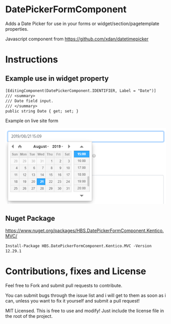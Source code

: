# DatePickerFormComponent
Adds a Date Picker for use in your forms or widget/section/pagetemplate properties.

Javascript component from https://github.com/xdan/datetimepicker

# Instructions
## Example use in widget property
```
[EditingComponent(DatePickerComponent.IDENTIFIER, Label = "Date")]
/// <summary>
/// Date field input.
/// </summary>
public string Date { get; set; }
```
Example on live site form

![example image](https://github.com/farmergeek94/DatePickerFormComponent/blob/master/Example.png?raw=true)

## Nuget Package
https://www.nuget.org/packages/HBS.DatePickerFormComponent.Kentico.MVC/
```
Install-Package HBS.DatePickerFormComponent.Kentico.MVC -Version 12.29.1
```

# Contributions, fixes and License
Feel free to Fork and submit pull requests to contribute.

You can submit bugs through the issue list and i will get to them as soon as i can, unless you want to fix it yourself and submit a pull request!

MIT Licensed. This is free to use and modify!  Just include the license file in the root of the project.
